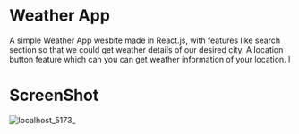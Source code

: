 # Weather App

A simple Weather App wesbite made in React.js, with features like search section so that we could get weather details of our desired city. A location button feature which can you can get weather information of your location. l

# ScreenShot
![localhost_5173_](https://github.com/user-attachments/assets/14ee0ac8-fcbc-4713-acbb-94c04ba67b91)
